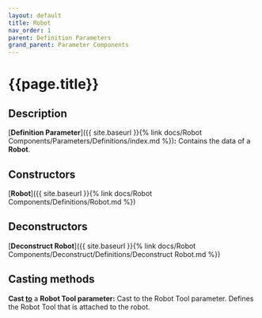 ```yaml
---
layout: default
title: Robot
nav_order: 1
parent: Definition Parameters
grand_parent: Parameter Components
---
```


# **{{page.title}}**

## **Description**

[**Definition Parameter**]({{ site.baseurl }}{% link docs/Robot Components/Parameters/Definitions/index.md %})**:** 
Contains the data of a **Robot**.

## **Constructors**

[**Robot**]({{ site.baseurl }}{% link docs/Robot Components/Definitions/Robot.md %})

## **Deconstructors**

[**Deconstruct Robot**]({{ site.baseurl }}{% link docs/Robot Components/Deconstruct/Definitions/Deconstruct Robot.md %})

## **Casting methods**

**Cast <u>to</u>** a **Robot Tool parameter:** Cast to the Robot Tool parameter. Defines the Robot Tool that is attached to the robot. 